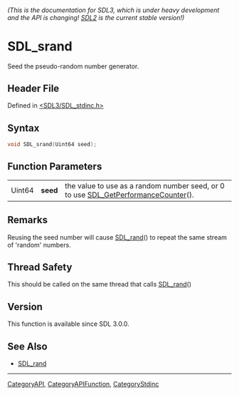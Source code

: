 ###### (This is the documentation for SDL3, which is under heavy development and the API is changing! [SDL2](https://wiki.libsdl.org/SDL2/) is the current stable version!)
# SDL_srand

Seed the pseudo-random number generator.

## Header File

Defined in [<SDL3/SDL_stdinc.h>](https://github.com/libsdl-org/SDL/blob/main/include/SDL3/SDL_stdinc.h)

## Syntax

```c
void SDL_srand(Uint64 seed);
```

## Function Parameters

|        |          |                                                                                                                 |
| ------ | -------- | --------------------------------------------------------------------------------------------------------------- |
| Uint64 | **seed** | the value to use as a random number seed, or 0 to use [SDL_GetPerformanceCounter](SDL_GetPerformanceCounter)(). |

## Remarks

Reusing the seed number will cause [SDL_rand](SDL_rand)() to repeat the
same stream of 'random' numbers.

## Thread Safety

This should be called on the same thread that calls [SDL_rand](SDL_rand)()

## Version

This function is available since SDL 3.0.0.

## See Also

- [SDL_rand](SDL_rand)

----
[CategoryAPI](CategoryAPI), [CategoryAPIFunction](CategoryAPIFunction), [CategoryStdinc](CategoryStdinc)

